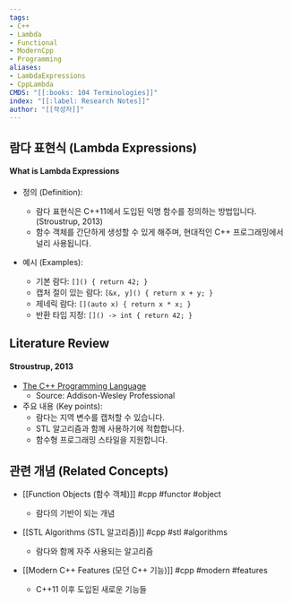 ```yaml
---
tags:
- C++
- Lambda
- Functional
- ModernCpp
- Programming
aliases:
- LambdaExpressions
- CppLambda
CMDS: "[[:books: 104 Terminologies]]" 
index: "[[:label: Research Notes]]"
author: "[[작성자]]" 
---
```


## 람다 표현식 (Lambda Expressions)

#### What is Lambda Expressions

- 정의 (Definition):
	- 람다 표현식은 C++11에서 도입된 익명 함수를 정의하는 방법입니다. (Stroustrup, 2013)
	- 함수 객체를 간단하게 생성할 수 있게 해주며, 현대적인 C++ 프로그래밍에서 널리 사용됩니다.

- 예시 (Examples):
	- 기본 람다: `[]() { return 42; }`
	- 캡처 절이 있는 람다: `[&x, y]() { return x + y; }`
	- 제네릭 람다: `[](auto x) { return x * x; }`
	- 반환 타입 지정: `[]() -> int { return 42; }`

## Literature Review

#### Stroustrup, 2013
- [The C++ Programming Language](https://www.stroustrup.com/4th.html)
	- Source: Addison-Wesley Professional
- 주요 내용 (Key points):
	- 람다는 지역 변수를 캡처할 수 있습니다.
	- STL 알고리즘과 함께 사용하기에 적합합니다.
	- 함수형 프로그래밍 스타일을 지원합니다.

## 관련 개념 (Related Concepts)

- [[Function Objects (함수 객체)]] #cpp #functor #object
	- 람다의 기반이 되는 개념

- [[STL Algorithms (STL 알고리즘)]] #cpp #stl #algorithms
	- 람다와 함께 자주 사용되는 알고리즘

- [[Modern C++ Features (모던 C++ 기능)]] #cpp #modern #features
	- C++11 이후 도입된 새로운 기능들 